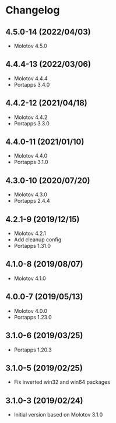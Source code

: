 # Changelog

## 4.5.0-14 (2022/04/03)

* Molotov 4.5.0

## 4.4.4-13 (2022/03/06)

* Molotov 4.4.4
* Portapps 3.4.0

## 4.4.2-12 (2021/04/18)

* Molotov 4.4.2
* Portapps 3.3.0

## 4.4.0-11 (2021/01/10)

* Molotov 4.4.0
* Portapps 3.1.0

## 4.3.0-10 (2020/07/20)

* Molotov 4.3.0
* Portapps 2.4.4

## 4.2.1-9 (2019/12/15)

* Molotov 4.2.1
* Add cleanup config
* Portapps 1.31.0

## 4.1.0-8 (2019/08/07)

* Molotov 4.1.0

## 4.0.0-7 (2019/05/13)

* Molotov 4.0.0
* Portapps 1.23.0

## 3.1.0-6 (2019/03/25)

* Portapps 1.20.3

## 3.1.0-5 (2019/02/25)

* Fix inverted win32 and win64 packages

## 3.1.0-3 (2019/02/24)

* Initial version based on Molotov 3.1.0
